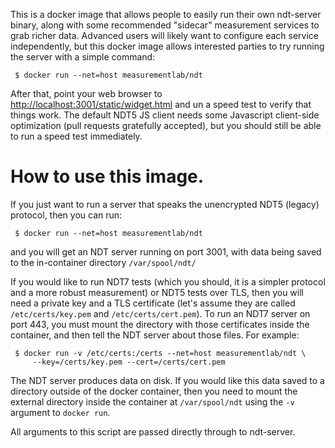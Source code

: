 This is a docker image that allows people to easily run their own ndt-server
binary, along with some recommended "sidecar" measurement services to grab
richer data.  Advanced users will likely want to configure each service
independently, but this docker image allows interested parties to try running
the server with a simple command:
```
 $ docker run --net=host measurementlab/ndt
```
After that, point your web browser to
[http://localhost:3001/static/widget.html](http://localhost:3001/static/widget.html)
and un a speed test to verify that things work.  The default NDT5 JS client
needs some Javascript client-side optimization (pull requests gratefully
accepted), but you should still be able to run a speed test immediately.

# How to use this image.

If you just want to run a server that speaks the unencrypted NDT5 (legacy)
protocol, then you can run:
```
 $ docker run --net=host measurementlab/ndt
```
and you will get an NDT server running on port 3001, with data being saved to
the in-container directory `/var/spool/ndt/`

If you would like to run NDT7 tests (which you should, it is a simpler protocol
and a more robust measurement) or NDT5 tests over TLS, then you will need a
private key and a TLS certificate (let's assume they are called
`/etc/certs/key.pem` and `/etc/certs/cert.pem`).  To run an NDT7 server on port
443, you must mount the directory with those certificates inside the container,
and then tell the NDT server about those files.  For example:
```
 $ docker run -v /etc/certs:/certs --net=host measurementlab/ndt \
     --key=/certs/key.pem --cert=/certs/cert.pem
```

The NDT server produces data on disk. If you would like this data saved to a
directory outside of the docker container, then you need to mount the external
directory inside the container at `/var/spool/ndt` using the `-v` argument to
`docker run`.

All arguments to this script are passed directly through to ndt-server.

